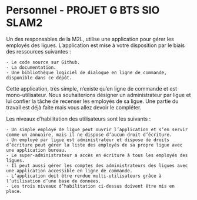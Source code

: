 # Personnel - PROJET G BTS SIO SLAM2
Un des responsables de la M2L, utilise une application pour gérer les employés des ligues. L’application est mise à votre disposition par le biais des ressources suivantes :

    - Le code source sur Github.
    - La documentation.
    - Une bibliothèque logiciel de dialogue en ligne de commande, disponible dans ce dépôt. 

Cette application, très simple, n’existe qu’en ligne de commande et est mono-utilisateur. Nous souhaiterions désigner un administrateur par ligue et lui confier la tâche de recenser les employés de sa ligue. Une partie du travail est déjà faite mais vous allez devoir le compléter.

Les niveaux d’habilitation des utilisateurs sont les suivants :

    - Un simple employé de ligue peut ouvrir l’application et s’en servir comme un annuaire, mais il ne dispose d’aucun droit d’écriture.
    - Un employé par ligue est administrateur et dispose de droits d’écriture peut gérer la liste des employés de sa propre ligue avec une application bureau.
    - Le super-administrateur a accès en écriture à tous les employés des ligues.
    - Il peut aussi gérer les comptes des administrateurs des ligues avec une application accessible en ligne de commande. 
    - L’application doit être rendue multi-utilisateurs grâce à l’utilisation d’une base de données.
    - Les trois niveaux d’habilitation ci-dessus doivent être mis en place.


